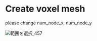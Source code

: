 # Create voxel mesh

please change num_node_x, num_node_y

![範囲を選択_457](https://user-images.githubusercontent.com/60399011/149454481-a813d7c9-24d7-42b1-8cc8-6df4a9983442.png)
